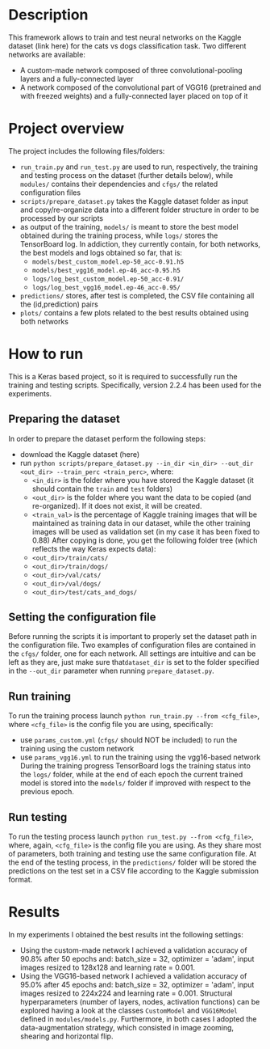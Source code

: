 # Description

This framework allows to train and test neural networks on the Kaggle dataset (link here) for the cats vs dogs classification task. Two different networks are available:
* A custom-made network composed of three convolutional-pooling layers and a fully-connected layer
* A network composed of the convolutional part of VGG16 (pretrained and with freezed weights) and a fully-connected layer placed on top of it 

# Project overview

The project includes the following files/folders:

* `run_train.py` and `run_test.py` are used to run, respectively, the training and testing process on the dataset (further details below), while `modules/` contains their dependencies and `cfgs/` the related configuration files
* `scripts/prepare_dataset.py` takes the Kaggle dataset folder as input and copy/re-organize data into a different folder structure in order to be processed by our scripts
* as output of the training, `models/` is meant to store the best model obtained during the training process, while `logs/` stores the TensorBoard log. In addiction, they currently contain, for both networks, the best models and logs obtained so far, that is:
  * `models/best_custom_model.ep-50_acc-0.91.h5`
  * `models/best_vgg16_model.ep-46_acc-0.95.h5`
  * `logs/log_best_custom_model.ep-50_acc-0.91/`
  * `logs/log_best_vgg16_model.ep-46_acc-0.95/`
* `predictions/` stores, after test is completed, the CSV file containing all the (id,prediction) pairs
* `plots/` contains a few plots related to the best results obtained using both networks

# How to run

This is a Keras based project, so it is required to successfully run the training and testing scripts. Specifically, version 2.2.4 has been used for the experiments.

## Preparing the dataset

In order to prepare the dataset perform the following steps:
* download the Kaggle dataset (here)
* run `python scripts/prepare_dataset.py --in_dir <in_dir> --out_dir <out_dir> --train_perc <train_perc>`, where:
  * `<in_dir>` is the folder where you have stored the Kaggle dataset (it should contain the `train` and `test` folders)
  * `<out_dir>` is the folder where you want the data to be copied (and re-organized). If it does not exist, it will be created.
  * `<train_val>` is the percentage of Kaggle training images that will be maintained as training data in our dataset, while the other training images will be used as validation set (in my case it has been fixed to 0.88)
After copying is done, you get the following folder tree (which reflects the way Keras expects data):
  * `<out_dir>/train/cats/`
  * `<out_dir>/train/dogs/`
  * `<out_dir>/val/cats/`
  * `<out_dir>/val/dogs/`
  * `<out_dir>/test/cats_and_dogs/`

## Setting the configuration file

Before running the scripts it is important to properly set the dataset path in the configuration file. Two examples of configuration files are contained in the `cfgs/` folder, one for each network. All settings are intuitive and can be left as they are, just make sure that`dataset_dir` is set to the folder specified in the `--out_dir` parameter when running `prepare_dataset.py`.

## Run training

To run the training process launch `python run_train.py --from <cfg_file>`, where `<cfg_file>` is the config file you are using, specifically:
* use `params_custom.yml` (`cfgs/` should NOT be included) to run the training using the custom network
* use `params_vgg16.yml` to run the training using the vgg16-based network
During the training progress TensorBoard logs the training status into the `logs/` folder, while at the end of each epoch the current trained model is stored into the `models/` folder if improved with respect to the previous epoch.

## Run testing

To run the testing process launch `python run_test.py --from <cfg_file>`, where, again, `<cfg_file>` is the config file you are using. As they share most of parameters, both training and testing use the same configuration file.
At the end of the testing process, in the `predictions/` folder will be stored the predictions on the test set in a CSV file according to the Kaggle submission format.

# Results

In my experiments I obtained the best results int the following settings:
* Using the custom-made network I achieved a validation accuracy of 90.8% after 50 epochs and: batch_size = 32, optimizer = 'adam', input images resized to 128x128 and learning rate = 0.001.
* Using the VGG16-based network I achieved a validation accuracy of 95.0% after 45 epochs and: batch_size = 32, optimizer = 'adam', input images resized to 224x224 and learning rate = 0.001.
Structural hyperparameters (number of layers, nodes, activation functions) can be explored having a look at the classes `CustomModel` and `VGG16Model` defined in `modules/models.py`.
Furthermore, in both cases I adopted the data-augmentation strategy, which consisted in image zooming, shearing and horizontal flip.
